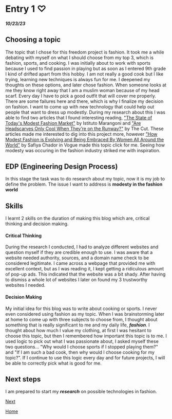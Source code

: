# Entry 1 ♡

##### 10/23/23

## Choosing a topic
The topic that I chose for this freedom project is fashion. It took me a while debating with myself on what I should choose from my top 3, which is fashion, sports, and cooking. I was initially about to work with sports because I used to find passion in playing but as soon as I entered 9th grade I kind of drifted apart from this hobby. I am not really a good cook but I like trying, learning new techniques is always fun for me. I deepened my thoughts on these options, and later chose fashion. When someone looks at me they know right away that I am a muslim woman because of my head scarf. Every day I have to pick a good outfit that will cover me properly. There are some failures here and there, which is why I finalize my decision on fashion. I want to come up with new technology that could help out people that want to dress up modestly. During my research about this I was able to find two articles that I found interesting reading, ["The State of Today's Modest Fashion Market"](https://www.istitutomarangoni.com/en/maze35/industry/the-state-of-todays-modest-fashion-market) by Istituto Marangoni and ["Are Headscarves Only Cool When They’re on the Runway?"](https://www.thecut.com/2021/10/headscarves-paris-fashion-week.html#:~:text=Over%20the%20last%20several%20years,national%20and%20international%20brand%20campaigns) by The Cut. These articles made me interested to dig into this project more, however ["How Modest Fashion is Evolving and Being Embraced By Women All Around the World"](https://en.vogue.me/fashion/modest-fashion-global-importance-evolution-dulce-by-safiya-chador/) by Safiya Chador in Vogue made this topic click for me. Seeing how modesty was occuring in the fashion industry striked me with inspiration. 

## EDP (Engineering Design Process)
In this stage the task was to do research about my topic, now it is my job to define the problem. The issue I want to address is  **modesty in the fashion world**

## Skills 

I learnt 2 skills on the duration of making this blog which are, critical thinking and decision making. 

#### **Critical Thinking**
During the research I conducted, I had to analyze different websites and question myself if they are credible enough to use. I was aware that a website needed authority, sources, and a domain name check to be considered legitimate. I came across a webpage that provided me with excellent context, but as I was reading it, I kept getting a ridiculous amount of pop-up ads. This indicated that the website was a bit shady. After having to dismiss a whole lot of websites I later on found my 3 trustworthy websites I needed.
 
#### **Decision Making**
My initial idea for this blog was to write about cooking or sports. I never even considered using fashion as my topic. When I was brainstorming later at home to come up with three subjects to choose from, I thought about something that is really significant to me and my daily life, **_fashion_**. I thought about how much I value my clothing, at first  I was hesitant to choose this topic, but then I remembered how important this topic is to me. I used logic to pick out what I was passionate about, I asked myself these two questions... "Why would I choose sports if I stopped playing them?" and "If I am such a bad cook, then why would I choose cooking for my topic?". If I continue to use this logic every day and for future projects, I will be able to correctly pick what is good for me.

## Next steps 
I am prepared to start my **_research_** on possible technologies in fashion. 

[Next](entry02.md)

[Home](../README.md)
